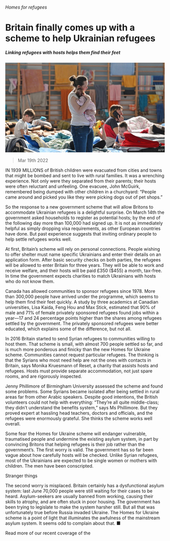 ###### Homes for refugees

# Britain finally comes up with a scheme to help Ukrainian refugees 

##### Linking refugees with hosts helps them find their feet 

![image](images/20220319_BRP004_0.jpg) 

> Mar 19th 2022 

IN 1939 MILLIONS of British children were evacuated from cities and towns that might be bombed and sent to live with rural families. It was a wrenching experience. Not only were they separated from their parents; their hosts were often reluctant and unfeeling. One evacuee, John McGuirk, remembered being dumped with other children in a churchyard: “People came around and picked you like they were picking dogs out of pet shops.”

So the response to a new government scheme that will allow Britons to accommodate Ukrainian refugees is a delightful surprise. On March 14th the government asked households to register as potential hosts; by the end of the following day more than 100,000 had signed up. It is not as immediately helpful as simply dropping visa requirements, as other European countries have done. But past experience suggests that inviting ordinary people to help settle refugees works well.


At first, Britain’s scheme will rely on personal connections. People wishing to offer shelter must name specific Ukrainians and enter their details on an application form. After basic security checks on both parties, the refugees will be allowed to enter Britain for three years. They will be able to work and receive welfare, and their hosts will be paid £350 ($455) a month, tax-free. In time the government expects charities to match Ukrainians with hosts who do not know them.

Canada has allowed communities to sponsor refugees since 1978. More than 300,000 people have arrived under the programme, which seems to help them find their feet quickly. A study by three academics at Canadian universities, Lisa Kaida, Feng Hou and Max Stick, estimated that 90% of male and 71% of female privately sponsored refugees found jobs within a year—17 and 24 percentage points higher than the shares among refugees settled by the government. The privately sponsored refugees were better educated, which explains some of the difference, but not all.

In 2016 Britain started to send Syrian refugees to communities willing to host them. That scheme is small, with almost 700 people settled so far, and is much more ponderous and finicky than the new Homes for Ukraine scheme. Communities cannot request particular refugees. The thinking is that the Syrians who most need help are not the ones with contacts in Britain, says Monika Kruesmann of Reset, a charity that assists hosts and refugees. Hosts must provide separate accommodation, not just spare rooms, and are rigorously inspected.

Jenny Phillimore of Birmingham University assessed the scheme and found some problems. Some Syrians became isolated after being settled in rural areas far from other Arabic speakers. Despite good intentions, the British volunteers could not help with everything: “They’re all quite middle-class; they didn’t understand the benefits system,” says Ms Phillimore. But they proved expert at hassling head teachers, doctors and officials, and the refugees were enormously grateful. She thinks the scheme works well overall.

Some fear the Homes for Ukraine scheme will endanger vulnerable, traumatised people and undermine the existing asylum system, in part by convincing Britons that helping refugees is their job rather than the government’s. The first worry is valid. The government has so far been vague about how carefully hosts will be checked. Unlike Syrian refugees, most of the Ukrainians are expected to be single women or mothers with children. The men have been conscripted.

Stranger things

The second worry is misplaced. Britain certainly has a dysfunctional asylum system: last June 70,000 people were still waiting for their cases to be heard. Asylum-seekers are usually banned from working, causing their skills to atrophy, and are often stuck in poor housing. The government has been trying to legislate to make the system harsher still. But all that was unfortunately true before Russia invaded Ukraine. The Homes for Ukraine scheme is a point of light that illuminates the awfulness of the mainstream asylum system. It seems odd to complain about that. ■

Read more of our recent coverage of the 

